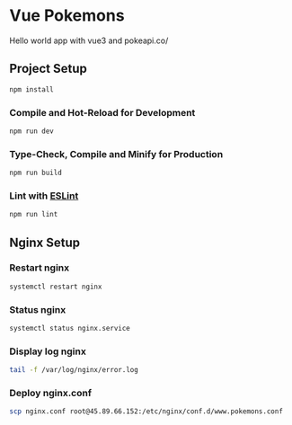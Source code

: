 # Vue Pokemons

Hello world app with vue3 and pokeapi.co/


## Project Setup

```sh
npm install
```

### Compile and Hot-Reload for Development

```sh
npm run dev
```

### Type-Check, Compile and Minify for Production

```sh
npm run build
```

### Lint with [ESLint](https://eslint.org/)

```sh
npm run lint
```

## Nginx Setup

### Restart nginx

```sh
systemctl restart nginx
```

### Status nginx

```sh
systemctl status nginx.service
```

### Display log nginx

```sh
tail -f /var/log/nginx/error.log
```

### Deploy nginx.conf

```sh
scp nginx.conf root@45.89.66.152:/etc/nginx/conf.d/www.pokemons.conf
```
